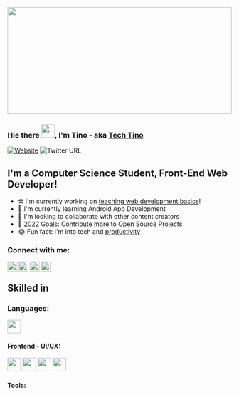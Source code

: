 [<img src="https://github.com/tech-tinoe/tech-tinoe/blob/main/images/header.png" height="240px" width="100%" style="max-width:100%"/>][banner]

### Hie there [<img src="https://raw.githubusercontent.com/MartinHeinz/MartinHeinz/master/wave.gif" width="30px" style="max-width:100%;">][wavegif],  I'm Tino - aka [Tech Tino][website]

[![Website](https://img.shields.io/website?label=TechTinoe&style=for-the-badge&url=https%3A%2F%2Ftechtinoe.vercel.app)](https://techtinoe.vercel.app)
![Twitter URL](https://img.shields.io/twitter/url?color=%23E4405F&label=FOLLOW%20%40%20TECH_TINOE&logo=instagram&style=for-the-badge&url=https%3A%2F%2Fwww.instagram.com%2Ffollow%2Ftech_tinoe%2F)

## I'm a Computer Science Student, Front-End Web Developer!
- ⚒ I'm currently working on [teaching web development basics][website]!
- 📱 I'm currently learning Android App Development
- 👯 I'm looking to collaborate with other content creators
- 🥅 2022 Goals: Contribute more to Open Source Projects
- 😂 Fun fact: I'm into tech and [productivity](https://ticktick.app/sharelink)

### Connect with me:
[<img align="left" alt="techtino.com" width="22px" src="https://raw.githubusercontent.com/ionic/open-iconic/master/svg/globe.svg"/>][website]
[<img align="left" alt="techtino.com" width="22px" src="https://cdn.jsdelivr.net/npm/simple-icons@v3/icons/whatsapp.svg"/>][whatsapp]
[<img align="left" alt="techtino.com" width="22px" src="https://cdn.jsdelivr.net/npm/simple-icons@v3/icons/instagram.svg"/>][instagram]
[<img align="left" alt="techtino.com" width="22px" src="https://cdn.jsdelivr.net/npm/simple-icons@v3/icons/twitter.svg"/>][twitter]


<br />

## Skilled in

### Languages:

<!-- Java Icon -->
<!-- TypeScript Icon -->
<!-- JavaScript Icon -->
[<img src="https://camo.githubusercontent.com/a169e0f8fa75693d0d1fc661ca62a7451557978adb133b44ca9c5782adc274d6/68747470733a2f2f626c6f672e63616e616469616e776562686f7374696e672e636f6d2f77702d636f6e74656e742f75706c6f6164732f323031382f30342f6a6176617363726970742d6c6f676f2e706e67" height="30" data-canonical-src="https://blog.canadianwebhosting.com/wp-content/uploads/2018/04/javascript-logo.png" style="max-width:100%;">][javascript-icon]

#### Frontend - UI/UX:

[<img src="https://camo.githubusercontent.com/7c754c3e877a8300addc17989d79f3627018ee5c50315f03d4249f1a5f77d710/68747470733a2f2f6432656970397366336f6f3663322e636c6f756466726f6e742e6e65742f746167732f696d616765732f3030302f3030302f3138342f6c616e6473636170652f68746d6c352e706e67" height="30" data-canonical-src="https://d2eip9sf3oo6c2.cloudfront.net/tags/images/000/000/184/landscape/html5.png" style="max-width:100%;">][html-icon]
[<img src="https://camo.githubusercontent.com/b7301479de4f4b558acdbc4dc6fde42ce02014f6b528c5ef2f8c79ec04a36d93/68747470733a2f2f746563686e6f6c6f67796f75746669747465722e636f6d2f77702d636f6e74656e742f75706c6f6164732f323032302f30372f6373732d3131382d3536393431302e706e67" height="30" data-canonical-src="https://technologyoutfitter.com/wp-content/uploads/2020/07/css-118-569410.png" style="max-width:100%;">][css-icon]
[<img src="https://camo.githubusercontent.com/93d1a921726b3482f425a01005a9d9bd326c3da1e0f1ead8cce623c609d704bd/68747470733a2f2f75706c6f61642e77696b696d656469612e6f72672f77696b6970656469612f636f6d6d6f6e732f7468756d622f612f61372f52656163742d69636f6e2e7376672f3132303070782d52656163742d69636f6e2e7376672e706e67" height="30" data-canonical-src="https://upload.wikimedia.org/wikipedia/commons/thumb/a/a7/React-icon.svg/1200px-React-icon.svg.png" style="max-width:100%;">][nextjs-icon]
[<img src="https://camo.githubusercontent.com/f6cc9a46657d4bdfd190b1b775e7517307438dae62d9b8f6b0bfd6faff50595d/68747470733a2f2f696d672e69636f6e73382e636f6d2f636f6c6f722f3435322f626f6f7473747261702e706e67" height="30" data-canonical-src="https://img.icons8.com/color/452/bootstrap.png" style="max-width:100%;">][bootstrap-icon]

#### Tools:

<!-- Git Icon -->
<!-- GitHub Icon -->
<!-- VSCode Icon -->
<!-- AdobeXD Icon -->

[website]: https://techtinoe.vercel.app
[twitter]: https://twitter.com/tech_tinoe
[instagram]: https://instagram.com/tech_tinoe
[whatsapp]: https://wa.me/+263780105064
[banner]: https://github.com/tech-tinoe/tech-tinoe/blob/main/images/header.png
[wavegif]: https://raw.githubusercontent.com/MartinHeinz/MartinHeinz/master/wave.gif

<!-- Icons -->

[javascript-icon]: https://camo.githubusercontent.com/a169e0f8fa75693d0d1fc661ca62a7451557978adb133b44ca9c5782adc274d6/68747470733a2f2f626c6f672e63616e616469616e776562686f7374696e672e636f6d2f77702d636f6e74656e742f75706c6f6164732f323031382f30342f6a6176617363726970742d6c6f676f2e706e67
[html-icon]: https://camo.githubusercontent.com/7c754c3e877a8300addc17989d79f3627018ee5c50315f03d4249f1a5f77d710/68747470733a2f2f6432656970397366336f6f3663322e636c6f756466726f6e742e6e65742f746167732f696d616765732f3030302f3030302f3138342f6c616e6473636170652f68746d6c352e706e67
[css-icon]: https://camo.githubusercontent.com/b7301479de4f4b558acdbc4dc6fde42ce02014f6b528c5ef2f8c79ec04a36d93/68747470733a2f2f746563686e6f6c6f67796f75746669747465722e636f6d2f77702d636f6e74656e742f75706c6f6164732f323032302f30372f6373732d3131382d3536393431302e706e67
[nextjs-icon]: https://camo.githubusercontent.com/93d1a921726b3482f425a01005a9d9bd326c3da1e0f1ead8cce623c609d704bd/68747470733a2f2f75706c6f61642e77696b696d656469612e6f72672f77696b6970656469612f636f6d6d6f6e732f7468756d622f612f61372f52656163742d69636f6e2e7376672f3132303070782d52656163742d69636f6e2e7376672e706e67
[bootstrap-icon]: https://camo.githubusercontent.com/f6cc9a46657d4bdfd190b1b775e7517307438dae62d9b8f6b0bfd6faff50595d/68747470733a2f2f696d672e69636f6e73382e636f6d2f636f6c6f722f3435322f626f6f7473747261702e706e67